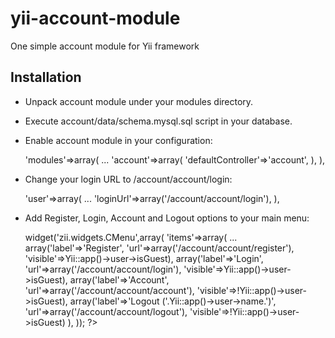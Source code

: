 yii-account-module
==================

One simple account module for Yii framework

Installation
------------

- Unpack account module under your modules directory.

- Execute account/data/schema.mysql.sql script in your database.

- Enable account module in your configuration:

  'modules'=>array(
		...
		'account'=>array(
			'defaultController'=>'account',
		),
	),

- Change your login URL to /account/account/login:

	'user'=>array(
		...
		'loginUrl'=>array('/account/account/login'),
	),

- Add Register, Login, Account and Logout options to your main menu:

	<?php $this->widget('zii.widgets.CMenu',array(
		'items'=>array(
			...
			array('label'=>'Register', 'url'=>array('/account/account/register'), 'visible'=>Yii::app()->user->isGuest),
			array('label'=>'Login', 'url'=>array('/account/account/login'), 'visible'=>Yii::app()->user->isGuest),
			array('label'=>'Account', 'url'=>array('/account/account/account'), 'visible'=>!Yii::app()->user->isGuest),
			array('label'=>'Logout ('.Yii::app()->user->name.')', 'url'=>array('/account/account/logout'), 'visible'=>!Yii::app()->user->isGuest)
		),
	)); ?>
